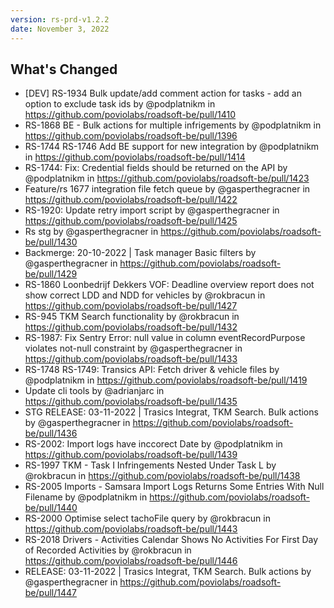```yaml
---
version: rs-prd-v1.2.2
date: November 3, 2022
---
```


## What's Changed
* [DEV] RS-1934 Bulk update/add comment action for tasks - add an option to exclude task ids by @podplatnikm in https://github.com/poviolabs/roadsoft-be/pull/1410
* RS-1868 BE - Bulk actions for multiple infrigements by @podplatnikm in https://github.com/poviolabs/roadsoft-be/pull/1396
* RS-1744 RS-1746 Add BE support for new integration by @podplatnikm in https://github.com/poviolabs/roadsoft-be/pull/1414
* RS-1744: Fix: Credential fields should be returned on the API by @podplatnikm in https://github.com/poviolabs/roadsoft-be/pull/1423
* Feature/rs 1677 integration file fetch queue by @gasperthegracner in https://github.com/poviolabs/roadsoft-be/pull/1422
* RS-1920: Update retry import script by @gasperthegracner in https://github.com/poviolabs/roadsoft-be/pull/1425
* Rs stg by @gasperthegracner in https://github.com/poviolabs/roadsoft-be/pull/1430
* Backmerge: 20-10-2022 | Task manager Basic filters by @gasperthegracner in https://github.com/poviolabs/roadsoft-be/pull/1429
* RS-1860 Loonbedrijf Dekkers VOF: Deadline overview report does not show correct LDD and NDD for vehicles by @rokbracun in https://github.com/poviolabs/roadsoft-be/pull/1427
* RS-945 TKM Search functionality by @rokbracun in https://github.com/poviolabs/roadsoft-be/pull/1432
* RS-1987: Fix Sentry Error: null value in column eventRecordPurpose violates not-null constraint by @gasperthegracner in https://github.com/poviolabs/roadsoft-be/pull/1433
* RS-1748 RS-1749: Transics API: Fetch driver & vehicle files by @podplatnikm in https://github.com/poviolabs/roadsoft-be/pull/1419
* Update cli tools by @adrianjarc in https://github.com/poviolabs/roadsoft-be/pull/1435
* STG RELEASE: 03-11-2022 | Trasics Integrat, TKM Search. Bulk actions by @gasperthegracner in https://github.com/poviolabs/roadsoft-be/pull/1436
* RS-2002: Import logs have inccorect Date by @podplatnikm in https://github.com/poviolabs/roadsoft-be/pull/1439
* RS-1997 TKM - Task I Infringements Nested Under Task L by @rokbracun in https://github.com/poviolabs/roadsoft-be/pull/1438
* RS-2005 Imports - Samsara Import Logs Returns Some Entries With Null Filename by @podplatnikm in https://github.com/poviolabs/roadsoft-be/pull/1440
* RS-2000 Optimise select tachoFile query by @rokbracun in https://github.com/poviolabs/roadsoft-be/pull/1443
* RS-2018 Drivers - Activities Calendar Shows No Activities For First Day of Recorded Activities by @rokbracun in https://github.com/poviolabs/roadsoft-be/pull/1446
* RELEASE: 03-11-2022 | Trasics Integrat, TKM Search. Bulk actions by @gasperthegracner in https://github.com/poviolabs/roadsoft-be/pull/1447